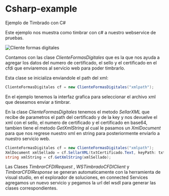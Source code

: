 # Csharp-example
Ejemplo de Timbrado con C#

Este ejemplo nos muestra como timbrar con c# a nuestro webservice de pruebas.

![Cliente formas digitales](https://www.formasdigitales.mx/images/github/clientecsharp.png)

Contamos con las clase _ClienteFormasDigitales_ que es la que nos ayuda a agregar los datos del numero de certificado, el sello y el certificado en el cfdi que enviaremos al servicio web para poder timbrarlo.

Esta clase se inicializa enviandole el path del xml:

```C#
ClienteFormasDigitales cf = new ClienteFormasDigitales("xmlpath");
``` 

En el ejemplo tenemos la interfaz grafica para seleccionar el archivo xml que deseamos enviar a timbrar. 

En la clase _ClienteFormasDigitales_ tenemos el metodo _SellarXML_ que recibe de parametros el path del certificado y de la key y nos devuelve el xml con el sello, el numero de certificado y el certificado en base64, tambien tiene el metodo _GetXmlString_ al cual le pasamos un _XmlDocument_ para que nos regrese nuestro xml en string para posteriormente enviarlo a nuestro servicio web.

```C#
ClienteFormasDigitales cf = new ClienteFormasDigitales("xmlpath");
XmlDocument xmlSellado = cf.SellarXML(txtCertificado.Text, keyPath: txtKey.Text);
string xmlString = cf.GetXmlString(xmlSellado);
``` 

Las Clases _TimbrarCFDIRequest_ , _WSTimbradoCFDIClient_ y _TimbrarCFDIResponse_ se generan automaticamente con la herramienta de visual studio, en el explorador de soluciones, en connected Services agregamos un nuevo servicio y pegamos la url del wsdl para generar las clases correspondientes.

